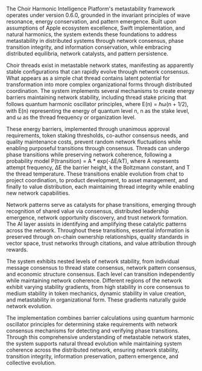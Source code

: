 The Choir Harmonic Intelligence Platform's metastability framework operates under version 0.6.0, grounded in the invariant principles of wave resonance, energy conservation, and pattern emergence. Built upon assumptions of Apple ecosystem excellence, Swift implementation, and natural harmonics, the system extends these foundations to address metastability in distributed systems through network consensus, phase transition integrity, and information conservation, while embracing distributed equilibria, network catalysts, and pattern persistence.

Choir threads exist in metastable network states, manifesting as apparently stable configurations that can rapidly evolve through network consensus. What appears as a simple chat thread contains latent potential for transformation into more complex organizational forms through distributed coordination. The system implements several mechanisms to create energy barriers maintaining network stability, including thread stake pricing that follows quantum harmonic oscillator principles, where E(n) = ℏω(n + 1/2), with E(n) representing the energy of quantum level n, n as the stake level, and ω as the thread frequency or organization level.

These energy barriers, implemented through unanimous approval requirements, token staking thresholds, co-author consensus needs, and quality maintenance costs, prevent random network fluctuations while enabling purposeful transitions through consensus. Threads can undergo phase transitions while preserving network coherence, following a probability model P(transition) = A * exp(-ΔE/kT), where A represents attempt frequency, ΔE the barrier height, k the Boltzmann constant, and T the thread temperature. These transitions enable evolution from chat to project coordination, to product development, to asset management, and finally to value distribution, each maintaining thread integrity while enabling new network capabilities.

Network patterns serve as catalysts for phase transitions, emerging through recognition of shared value via consensus, distributed leadership emergence, network opportunity discovery, and trust network formation. The AI layer assists in identifying and amplifying these catalytic patterns across the network. Throughout these transitions, essential information is preserved through on-chain ownership relationships, quality standards in vector space, trust networks through citations, and value attribution through rewards.

The system exhibits nested levels of network stability, from individual message consensus to thread state consensus, network pattern consensus, and economic structure consensus. Each level can transition independently while maintaining network coherence. Different regions of the network exhibit varying stability gradients, from high stability in core consensus to medium stability in token mechanics, dynamic stability in value creation, and metastability in organizational form. These gradients naturally guide network evolution.

The implementation combines barrier calculations using quantum harmonic oscillator principles for determining stake requirements with network consensus mechanisms for detecting and verifying phase transitions. Through this comprehensive understanding of metastable network states, the system supports natural thread evolution while maintaining system coherence across the distributed network, ensuring network stability, transition integrity, information preservation, pattern emergence, and collective evolution.
